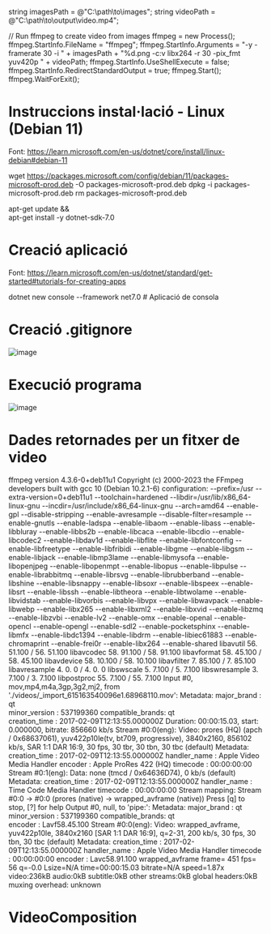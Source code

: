 string imagesPath = @"C:\path\to\images\";
string videoPath = @"C:\path\to\output\video.mp4";

// Run ffmpeg to create video from images
ffmpeg = new Process();
ffmpeg.StartInfo.FileName = "ffmpeg";
ffmpeg.StartInfo.Arguments = "-y -framerate 30 -i " + imagesPath + "%d.png -c:v libx264 -r 30 -pix_fmt yuv420p " + videoPath;
ffmpeg.StartInfo.UseShellExecute = false;
ffmpeg.StartInfo.RedirectStandardOutput = true;
ffmpeg.Start();
ffmpeg.WaitForExit();


# Instruccions instal·lació - Linux (Debian 11)

Font: https://learn.microsoft.com/en-us/dotnet/core/install/linux-debian#debian-11

wget https://packages.microsoft.com/config/debian/11/packages-microsoft-prod.deb -O packages-microsoft-prod.deb
dpkg -i packages-microsoft-prod.deb
rm packages-microsoft-prod.deb

apt-get update && \
  apt-get install -y dotnet-sdk-7.0

# Creació aplicació
Font: https://learn.microsoft.com/en-us/dotnet/standard/get-started#tutorials-for-creating-apps

dotnet new console --framework net7.0   # Aplicació de consola

# Creació .gitignore

![image](https://github.com/projecteinf/VideoComposition/assets/96139692/8b82e9fc-ccda-42be-b914-b55f8b6f18da)

# Execució programa

![image](https://github.com/projecteinf/VideoComposition/assets/96139692/264b7074-ff05-4ee1-bd5d-25746cbd0f37)

# Dades retornades per un fitxer de video

ffmpeg version 4.3.6-0+deb11u1 Copyright (c) 2000-2023 the FFmpeg developers
  built with gcc 10 (Debian 10.2.1-6)
  configuration: --prefix=/usr --extra-version=0+deb11u1 --toolchain=hardened --libdir=/usr/lib/x86_64-linux-gnu --incdir=/usr/include/x86_64-linux-gnu --arch=amd64 --enable-gpl --disable-stripping --enable-avresample --disable-filter=resample --enable-gnutls --enable-ladspa --enable-libaom --enable-libass --enable-libbluray --enable-libbs2b --enable-libcaca --enable-libcdio --enable-libcodec2 --enable-libdav1d --enable-libflite --enable-libfontconfig --enable-libfreetype --enable-libfribidi --enable-libgme --enable-libgsm --enable-libjack --enable-libmp3lame --enable-libmysofa --enable-libopenjpeg --enable-libopenmpt --enable-libopus --enable-libpulse --enable-librabbitmq --enable-librsvg --enable-librubberband --enable-libshine --enable-libsnappy --enable-libsoxr --enable-libspeex --enable-libsrt --enable-libssh --enable-libtheora --enable-libtwolame --enable-libvidstab --enable-libvorbis --enable-libvpx --enable-libwavpack --enable-libwebp --enable-libx265 --enable-libxml2 --enable-libxvid --enable-libzmq --enable-libzvbi --enable-lv2 --enable-omx --enable-openal --enable-opencl --enable-opengl --enable-sdl2 --enable-pocketsphinx --enable-libmfx --enable-libdc1394 --enable-libdrm --enable-libiec61883 --enable-chromaprint --enable-frei0r --enable-libx264 --enable-shared
  libavutil      56. 51.100 / 56. 51.100
  libavcodec     58. 91.100 / 58. 91.100
  libavformat    58. 45.100 / 58. 45.100
  libavdevice    58. 10.100 / 58. 10.100
  libavfilter     7. 85.100 /  7. 85.100
  libavresample   4.  0.  0 /  4.  0.  0
  libswscale      5.  7.100 /  5.  7.100
  libswresample   3.  7.100 /  3.  7.100
  libpostproc    55.  7.100 / 55.  7.100
Input #0, mov,mp4,m4a,3gp,3g2,mj2, from './videos/_import_615163540096e1.68968110.mov':
  Metadata:
    major_brand     : qt  
    minor_version   : 537199360
    compatible_brands: qt  
    creation_time   : 2017-02-09T12:13:55.000000Z
  Duration: 00:00:15.03, start: 0.000000, bitrate: 856660 kb/s
    Stream #0:0(eng): Video: prores (HQ) (apch / 0x68637061), yuv422p10le(tv, bt709, progressive), 3840x2160, 856102 kb/s, SAR 1:1 DAR 16:9, 30 fps, 30 tbr, 30 tbn, 30 tbc (default)
    Metadata:
      creation_time   : 2017-02-09T12:13:55.000000Z
      handler_name    : Apple Video Media Handler
      encoder         : Apple ProRes 422 (HQ)
      timecode        : 00:00:00:00
    Stream #0:1(eng): Data: none (tmcd / 0x64636D74), 0 kb/s (default)
    Metadata:
      creation_time   : 2017-02-09T12:13:55.000000Z
      handler_name    : Time Code Media Handler
      timecode        : 00:00:00:00
Stream mapping:
  Stream #0:0 -> #0:0 (prores (native) -> wrapped_avframe (native))
Press [q] to stop, [?] for help
Output #0, null, to 'pipe:':
  Metadata:
    major_brand     : qt  
    minor_version   : 537199360
    compatible_brands: qt  
    encoder         : Lavf58.45.100
    Stream #0:0(eng): Video: wrapped_avframe, yuv422p10le, 3840x2160 [SAR 1:1 DAR 16:9], q=2-31, 200 kb/s, 30 fps, 30 tbn, 30 tbc (default)
    Metadata:
      creation_time   : 2017-02-09T12:13:55.000000Z
      handler_name    : Apple Video Media Handler
      timecode        : 00:00:00:00
      encoder         : Lavc58.91.100 wrapped_avframe
frame=  451 fps= 56 q=-0.0 Lsize=N/A time=00:00:15.03 bitrate=N/A speed=1.87x    
video:236kB audio:0kB subtitle:0kB other streams:0kB global headers:0kB muxing overhead: unknown

# VideoComposition

